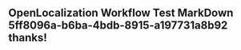 <properties
ms.topic="hero-topic"
ms.test1="hero-topic"
ms.test2="test"/>

## OpenLocalization Workflow Test MarkDown 5ff8096a-b6ba-4bdb-8915-a197731a8b92 thanks!
